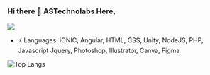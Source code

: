 ### Hi there 👋 ASTechnolabs Here,

![](https://komarev.com/ghpvc/?username=astechnolabs-fullstack&color=red&style=plastic)


- ⚡ Languages: iONIC, Angular, HTML, CSS, Unity, NodeJS, PHP, Javascript Jquery, Photoshop, Illustrator, Canva, Figma

![Top Langs](https://github-readme-stats.vercel.app/api/top-langs/?username=astechnolabs-fullstack)


<!--
**astechnolabs-fullstack/astechnolabs-fullstack** is a ✨ _special_ ✨ repository because its `README.md` (this file) appears on your GitHub profile.

Here are some ideas to get you started:

- 🔭 I’m currently working on ...
- 🌱 I’m currently learning ...
- 👯 I’m looking to collaborate on ...
- 🤔 I’m looking for help with ...
- 💬 Ask me about ...
- 📫 How to reach me: ...
- 😄 Pronouns: ...
- ⚡ Fun fact: ...
-->
